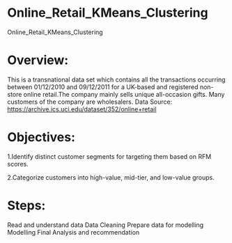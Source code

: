 # Online_Retail_KMeans_Clustering
Online_Retail_KMeans_Clustering

# Overview:
This is a transnational data set which contains all the transactions occurring between 01/12/2010 and 09/12/2011 for a UK-based and registered non-store online retail.The company mainly sells unique all-occasion gifts. Many customers of the company are wholesalers.
Data Source: 
https://archive.ics.uci.edu/dataset/352/online+retail

# Objectives:
  1.Identify distinct customer segments for targeting them based on RFM scores.
  
  2.Categorize customers into high-value, mid-tier, and low-value groups.

# Steps:
  Read and understand data
  Data Cleaning
  Prepare data for modelling
  Modelling
  Final Analysis and recommendation

